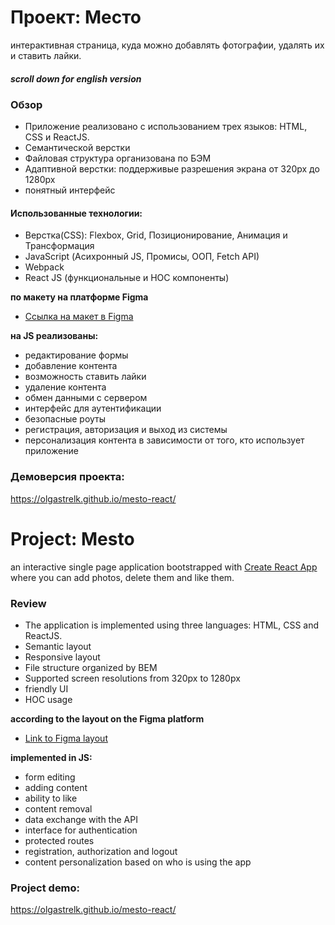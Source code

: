 # Проект: Место
 интерактивная страница, куда можно добавлять фотографии, удалять их и ставить лайки.
##### scroll down for english version
### Обзор

* Приложение реализовано с использованием трех языков: HTML, CSS и ReactJS.
* Семантической верстки
* Файловая структура организована по БЭМ
* Адаптивной верстки: поддерживые разрешения экрана от 320px до 1280px
* понятный интерфейс

#### Использованные технологии:
* Верстка(CSS): Flexbox, Grid, Позиционирование, Анимация и Трансформация
* JavaScript (Асихронный JS, Промисы, ООП, Fetch API)
* Webpack
* React JS (функциональные и HOC компоненты)

**по макету на платформе Figma**

* [Ссылка на макет в Figma](https://www.figma.com/file/2cn9N9jSkmxD84oJik7xL7/JavaScript.-Sprint-4?node-id=0%3A1)

**на JS реализованы:**
* редактирование формы
* добавление контента
* возможность ставить лайки 
* удаление контента
* обмен данными с сервером
* интерфейс для аутентификации
* безопасные роуты
* регистрация, авторизация и выход из системы
* персонализация контента в зависимости от того, кто использует приложение



### Демоверсия проекта:
https://olgastrelk.github.io/mesto-react/


# Project: Mesto
 an interactive single page application bootstrapped with [Create React App](https://github.com/facebook/create-react-app) where you can add photos, delete them and like them.

### Review

* The application is implemented using three languages: HTML, CSS and ReactJS.
* Semantic layout
* Responsive layout
* File structure organized by BEM
* Supported screen resolutions from 320px to 1280px
* friendly UI
* HOC usage

**according to the layout on the Figma platform**

* [Link to Figma layout](https://www.figma.com/file/2cn9N9jSkmxD84oJik7xL7/JavaScript.-Sprint-4?node-id=0%3A1)

**implemented in JS:**
* form editing
* adding content
* ability to like
* content removal
* data exchange with the API
* interface for authentication
* protected routes
* registration, authorization and logout
* content personalization based on who is using the app

### Project demo:
https://olgastrelk.github.io/mesto-react/
